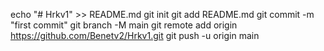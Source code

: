 echo "# Hrkv1" >> README.md
git init
git add README.md
git commit -m "first commit"
git branch -M main
git remote add origin https://github.com/Benetv2/Hrkv1.git
git push -u origin main
